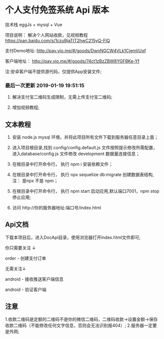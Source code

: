 # 个人支付免签系统 Api 版本

  技术栈 eggJs + mysql + Vue

  项目说明： 解决个人网站收款，见视频教程 https://pan.baidu.com/s/1czuBjaTIT2hwC215yQ-FlQ

  支付Demo地址: http://pay.yio.me/#/goods/DwnNGCW4VLk1CjemIiUqf

  客户端地址： http://pay.yio.me/#/goods/74ct1zBzZBW8YGFBKe-Yf

注:安卓客户端不提供源代码，仅提供App安装文件;
  
### 最后一次更新 2019-01-19 19:51:15

  1. 解决支付宝二维码生成限制，无需上传支付宝二维码;

  2. 增加视频教程;

## 文本教程

  1. 安装 node.js mysql 环境，并将此项目所有文件下载到服务器任意目录上面；

  2. 进入项目根目录,找到 config/config.default.js 文件按照提示修改所需配置， 进入database/config.js 文件修改 development 数据量连接信息；

  3. 在根目录中打开命令行， 执行 npm i 安装依赖文件；

  4. 在根目录中打开命令行， 执行 npx sequelize db:migrate  创建数据表结构, 注： 是npx 不是 npm；

  5. 在根目录中打开命令行， 执行 npm start 启动应用,默认端口7001，npm stop 停止应用;

  6. 访问 http://你的服务器地址:端口号/index.html 


## Api文档

  下载本项目后，进入DocApi目录，使用浏览器打开index.html文件即可;

  你只需要关注 ↓

  order - 创建支付订单

  无需关注↓

  android - 接收推送客户端信息

  android - 验证客户端
  
 ## 注意
  1.收款二维码是定额的二维码不是你的微信二维码，二维码收款->设置金额->保存收款二维码（不能修改任何文字信息，否则会无法识别报404）;
  2.服务器一定要是外网;

  
